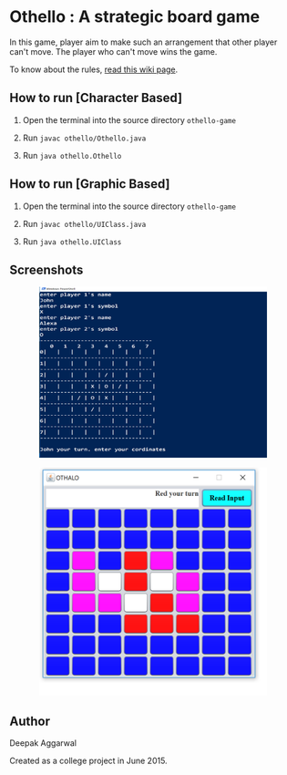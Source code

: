 # Othello : A strategic board game

In this game, player aim to make such an arrangement that other player can't move. The player who can't move wins the game.

To know about the rules, [read this wiki page](https://en.wikipedia.org/wiki/Reversi#Rules).

## How to run [Character Based]
1) Open the terminal into the source directory `othello-game`

2) Run  `javac othello/Othello.java`

3) Run  `java othello.Othello`

## How to run [Graphic Based]
1) Open the terminal into the source directory `othello-game`

2) Run  `javac othello/UIClass.java`

3) Run  `java othello.UIClass`

## Screenshots
<p align="center"><img alt="Character based interface" src="assets/cui.png" width="400" height="300"/></p>
<p align="center"><img alt="Graphic based interface" src="assets/gui.png" width="400" height="400"/></p>

## Author
Deepak Aggarwal

Created as a college project in June 2015.
